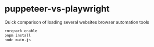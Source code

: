 # puppeteer-vs-playwright
Quick comparison of loading several websites browser automation tools

```bash
corepack enable
pnpm install
node main.js
```
